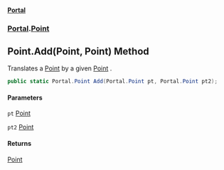#### [Portal](index.md 'index')
### [Portal](Portal.md 'Portal').[Point](Point.md 'Portal.Point')

## Point.Add(Point, Point) Method

Translates a [Point](Point.md 'Portal.Point') by a given [Point](Point.md 'Portal.Point') .

```csharp
public static Portal.Point Add(Portal.Point pt, Portal.Point pt2);
```
#### Parameters

<a name='Portal.Point.Add(Portal.Point,Portal.Point).pt'></a>

`pt` [Point](Point.md 'Portal.Point')

<a name='Portal.Point.Add(Portal.Point,Portal.Point).pt2'></a>

`pt2` [Point](Point.md 'Portal.Point')

#### Returns
[Point](Point.md 'Portal.Point')